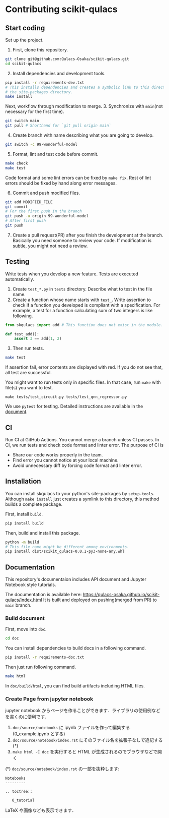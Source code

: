 # Contributing scikit-qulacs

## Start coding
Set up the project.
1. First, clone this repository.
```bash
git clone git@github.com:Qulacs-Osaka/scikit-qulacs.git
cd scikit-qulacs
```

2. Install dependencies and development tools.
```bash
pip install -r requirements-dev.txt
# This installs dependencies and creates a symbolic link to this directory in 
# the site-packages directory.
make install
```

Next, workflow through modification to merge.
3. Synchronize with `main`(not necessary for the first time).
```bash
git switch main
git pull # Shorthand for `git pull origin main`
```

4. Create branch with name describing what you are going to develop.
```bash
git switch -c 99-wonderful-model
```

5. Format, lint and test code before commit.
```bash
make check
make test
```

Code format and some lint errors can be fixed by `make fix`.
Rest of lint errors should be fixed by hand along error messages.

6. Commit and push modified files.
```bash
git add MODIFIED_FILE
git commit
# For the first push in the branch
git push -u origin 99-wonderful-model
# After first push
git push
```

7. Create a pull request(PR) after you finish the development at the branch. Basically you need someone to review your code. If modification is subtle, you might not need a review.

## Testing
Write tests when you develop a new feature. Tests are executed automatically.

1. Create `test_*.py` in `tests` directory. Describe what to test in the file name.
2. Create a function whose name starts with `test_`. Write assertion to check if a function you developed is compliant with a specification. For example, a test for a function calculating sum of two integers is like following.
```python
from skqulacs import add # This function does not exist in the module.

def test_add():
    assert 3 == add(1, 2)
```

3. Then run tests.
```bash
make test
```
If assertion fail, error contents are displayed with red. If you do not see that, all test are successful.

You might want to run tests only in specific files.
In that case, run `make` with file(s) you want to test.
```
make tests/test_circuit.py tests/test_qnn_regressor.py
```

We use `pytest` for testing. Detailed instructions are available in the [document](https://docs.pytest.org/en/6.2.x/).

## CI
Run CI at GitHub Actions. You cannot merge a branch unless CI passes.
In CI, we run tests and check code format and linter error.
The purpose of CI is
* Share our code works properly in the team.
* Find error you cannot notice at your local machine.
* Avoid unnecessary diff by forcing code format and linter error.

## Installation
You can install skqulacs to your python's site-packages by `setup-tools`.
Although `make install` just creates a symlink to this directory, this method builds a complete package.

First, install `build`.
```bash
pip install build
```
Then, build and install this package.
```bash
python -m build
# This file name might be different among environments.
pip install dist/scikit_qulacs-0.0.1-py3-none-any.whl
```

## Documentation
This repository's documentaion includes API document and Jupyter Notebook style tutorials.

The documentation is available here: https://qulacs-osaka.github.io/scikit-qulacs/index.html
It is built and deployed on pushing(merged from PR) to `main` branch.

### Build document
First, move into `doc`.
```bash
cd doc
```

You can install dependencies to build docs in a following command.
```bash
pip install -r requirements-doc.txt
```

Then just run following command.
```bash
make html
```

In `doc/build/html`, you can find build artifacts including HTML files.


### Create Page from jupyter notebook
jupyter notebook からページを作ることができます．ライブラリの使用例などを書くのに便利です．
1. `doc/source/notebooks` に ipynb ファイルを作って編集する(0_example.ipynb とする)
2. `doc/source/notebook/index.rst` にそのファイル名を拡張子なしで追記する(*)
3. `make html -C doc` を実行すると HTML が生成されるのでブラウザなどで開く

(*) `doc/source/notebook/index.rst` の一部を抜粋します:
```
Notebooks
---------

.. toctree::

   0_tutorial
```

LaTeX や画像なども表示できます．
